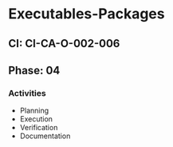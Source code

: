 # Executables-Packages

## CI: CI-CA-O-002-006
## Phase: 04

### Activities
- Planning
- Execution
- Verification
- Documentation
